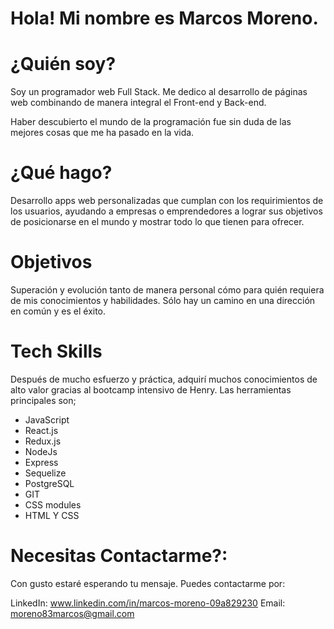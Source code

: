 # Hola! Mi nombre es Marcos Moreno.
# ¿Quién soy?
Soy un programador web Full Stack. Me dedico al desarrollo de páginas web combinando de manera integral el Front-end y Back-end.

Haber descubierto el mundo de la programación fue sin duda de las mejores cosas que me ha pasado en la vida. 
# ¿Qué hago?
Desarrollo apps web personalizadas que cumplan con los requirimientos de los usuarios, ayudando a empresas o emprendedores a lograr sus objetivos de posicionarse en el mundo
y mostrar todo lo que tienen para ofrecer.
# Objetivos
Superación y evolución tanto de manera personal cómo para quién requiera de mis conocimientos y habilidades.
Sólo hay un camino en una dirección en común y es el éxito.
# Tech Skills 
Después de mucho esfuerzo y práctica, adquirí muchos conocimientos de alto valor gracias al bootcamp intensivo de Henry. Las herramientas principales son;
- JavaScript
- React.js
- Redux.js
- NodeJs
- Express
- Sequelize
- PostgreSQL
- GIT
- CSS modules
- HTML Y CSS
# Necesitas Contactarme?:
Con gusto estaré esperando tu mensaje. Puedes contactarme por:

LinkedIn: www.linkedin.com/in/marcos-moreno-09a829230
Email: moreno83marcos@gmail.com
 
